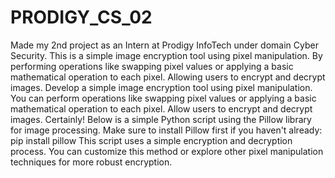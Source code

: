 # PRODIGY_CS_02
Made my 2nd project as an Intern at Prodigy InfoTech under domain Cyber Security. This is a simple image encryption tool using pixel manipulation. By performing operations like swapping pixel values or applying a basic mathematical operation to each pixel. Allowing users to encrypt and decrypt images.
Develop a simple image encryption tool using pixel manipulation. You can perform operations like swapping pixel values or applying a basic mathematical operation to each pixel. Allow users to encrypt and decrypt images. Certainly! Below is a simple Python script using the Pillow library for image processing. Make sure to install Pillow first if you haven't already: pip install pillow This script uses a simple encryption and decryption process. You can customize this method or explore other pixel manipulation techniques for more robust encryption.
